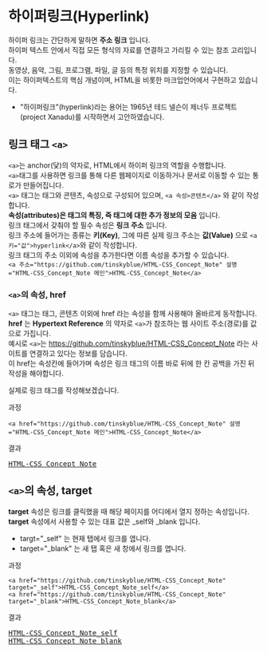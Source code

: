 # 하이퍼링크(Hyperlink)

하이퍼 링크는 간단하게 말하면 **주소 링크** 입니다.<br>
하이퍼 텍스트 안에서 직접 모든 형식의 자료를 연결하고 가리킬 수 있는 참조 고리입니다.<br>
동영상, 음악, 그림, 프로그램, 파일, 글 등의 특정 위치를 지정할 수 있습니다.<br>
이는 하이퍼텍스트의 핵심 개념이며, HTML을 비롯한 마크업언어에서 구현하고 있습니다.

- "하이퍼링크"(hyperlink)라는 용어는 1965년 테드 넬슨이 제너두 프로젝트(project Xanadu)를 시작하면서 고안하였습니다.

## 링크 태그 `<a>`

`<a>`는 anchor(닻)의 약자로, HTML에서 하이퍼 링크의 역할을 수행합니다.<br>
`<a>`태그를 사용하면 링크를 통해 다른 웹페이지로 이동하거나 문서로 이동할 수 있는 통로가 만들어집니다.<br>
`<a>` 태그는 태그와 콘텐츠, 속성으로 구성되어 있으며, `<a 속성>콘텐츠</a>` 와 같이 작성합니다.<br>
**속성(attributes)은 태그의 특징, 즉 태그에 대한 추가 정보의 모음** 입니다.<br>
링크 태그에서 갖춰야 할 필수 속성은 **링크 주소** 입니다.<br>
링크 주소에 들어가는 종류는 **키(Key)**, 그에 따른 실제 링크 주소는 **값(Value)** 으로 `<a 키="값">hyperlink</a>`와 같이 작성합니다.<br>
링크 태그의 주소 이외에 속성을 추가한다면 이름 속성을 추가할 수 있습니다.<br>
`<a 주소="https://github.com/tinskyblue/HTML-CSS_Concept_Note" 설명="HTML-CSS_Concept_Note 메인">HTML-CSS_Concept_Note</a>`<br>

### `<a>`의 속성, href

`<a>` 태그는 태그, 콘텐츠 이외에 href 라는 속성을 함께 사용해야 올바르게 동작합니다.<br>
**href** 는 **Hypertext Reference** 의 약자로 `<a>`가 참조하는 웹 사이트 주소(경로)를 값으로 가집니다.<br>
예시로 `<a>`는 https://github.com/tinskyblue/HTML-CSS_Concept_Note 라는 사이트를 연결하고 있다는 정보를 담습니다.<br>
이 href는 속성칸에 들어가며 속성은 링크 태그의 이름 바로 뒤에 한 칸 공백을 가진 뒤 작성을 해야합니다.

실제로 링크 태그를 작성해보겠습니다.

과정
```
<a href="https://github.com/tinskyblue/HTML-CSS_Concept_Note" 설명="HTML-CSS_Concept_Note 메인">HTML-CSS_Concept_Note</a>
```
  
결과
<pre>
<a href="https://github.com/tinskyblue/HTML-CSS_Concept_Note" 설명="HTML-CSS_Concept_Note 메인">HTML-CSS_Concept_Note</a>
</pre>

## `<a>`의 속성, target

**target** 속성은 링크를 클릭했을 때 해당 페이지를 어디에서 열지 정하는 속성입니다.<br>
**target** 속성에서 사용할 수 있는 대표 값은 _self와 _blank 입니다.<br>

- targt="_self" 는 현재 탭에서 링크를 엽니다.
- target="_blank" 는 새 탭 혹은 새 창에서 링크를 엽니다.

과정
```
<a href="https://github.com/tinskyblue/HTML-CSS_Concept_Note" target="_self">HTML-CSS_Concept_Note_self</a>
<a href="https://github.com/tinskyblue/HTML-CSS_Concept_Note" target="_blank">HTML-CSS_Concept_Note_blank</a>
```

결과
<pre>
<a href="https://github.com/tinskyblue/HTML-CSS_Concept_Note" target="_self">HTML-CSS_Concept_Note_self</a>
<a href="https://github.com/tinskyblue/HTML-CSS_Concept_Note" target="_blank">HTML-CSS_Concept_Note_blank</a>
</pre>
